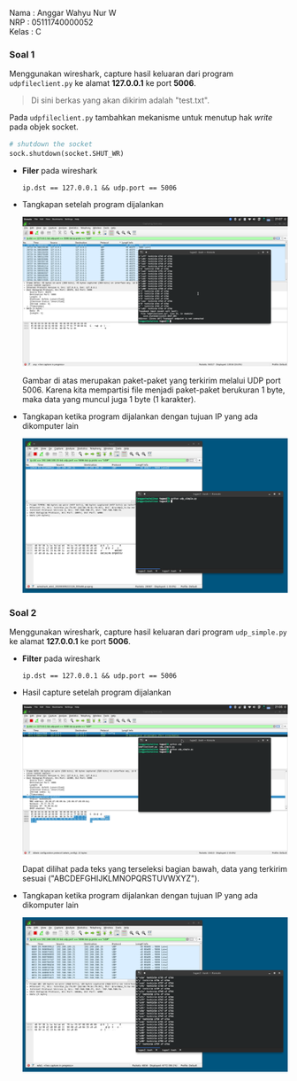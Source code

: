Nama  : Anggar Wahyu Nur W<br>
NRP   : 05111740000052<br>
Kelas : C

### Soal 1

Menggunakan wireshark, capture hasil keluaran dari program `udpfileclient.py` ke alamat **127.0.0.1** ke port **5006**.

> Di sini berkas yang akan dikirim adalah "test.txt".

Pada `udpfileclient.py` tambahkan mekanisme untuk menutup hak *write* pada objek socket.

```py
# shutdown the socket
sock.shutdown(socket.SHUT_WR)
```

- **Filer** pada wireshark

    ```
    ip.dst == 127.0.0.1 && udp.port == 5006
    ```

- Tangkapan setelah program dijalankan

    ![](./SS_NO_2.png)

    Gambar di atas merupakan paket-paket yang terkirim melalui UDP port 5006. Karena kita mempartisi file menjadi paket-paket berukuran 1 byte, maka data yang muncul juga 1 byte (1 karakter).

- Tangkapan ketika program dijalankan dengan tujuan IP yang ada dikomputer lain

    ![](./SS_NO_3.png)

### Soal 2

Menggunakan wireshark, capture hasil keluaran dari program `udp_simple.py` ke alamat **127.0.0.1** ke port **5006**.

- **Filter** pada wireshark

    ```
    ip.dst == 127.0.0.1 && udp.port == 5006
    ```

- Hasil capture setelah program dijalankan

    ![](./SS_NO_1.png)

    Dapat dilihat pada teks yang terseleksi bagian bawah, data yang terkirim sesuai ("ABCDEFGHIJKLMNOPQRSTUVWXYZ").

- Tangkapan ketika program dijalankan dengan tujuan IP yang ada dikomputer lain

    ![](./SS_NO_4.png)